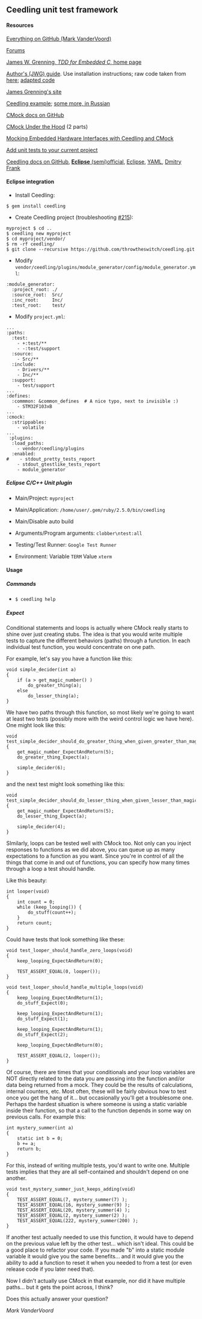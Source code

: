 ## Ceedling unit test framework

#### Resources

[Everything on GitHub (Mark VanderVoord)](https://github.com/mvandervoord)

[Forums](http://www.throwtheswitch.org/forums)

[James W. Grenning, *TDD for Embedded C*, home page](https://pragprog.com/book/jgade/test-driven-development-for-embedded-c)

[Author's (JWG) guide](https://github.com/jwgrenning/tddec-code). Use installation instructions; raw code taken from [here](https://pragprog.com/titles/jgade/source_code); [adapted code](https://github.com/Tyrn/jwg-code)

[James Grenning's site](https://www.wingman-sw.com/about)

[Ceedling example](https://github.com/dimonomid/test_ceedling_example); [some more, in Russian](http://proiot.ru/blog/tag/cmock/)

[CMock docs on GitHub](https://github.com/ThrowTheSwitch/CMock/blob/master/docs/CMock_Summary.md)

[CMock Under the Hood](http://vandervoord.net/blog/2015/5/31/cmock-under-the-hood-part-1-memory) (2 parts)

[Mocking Embedded Hardware Interfaces with Ceedling and CMock](http://www.electronvector.com/blog/mocking-embedded-hardware-interfaces-with-ceedling-and-cmock)

[Add unit tests to your current project](http://www.electronvector.com/blog/add-unit-tests-to-your-current-project-with-ceedling)

[Ceedling docs on GitHub](https://github.com/ThrowTheSwitch/Ceedling/blob/master/docs/CeedlingPacket.md), [**Eclipse** (semi)official](http://www.throwtheswitch.org/eclipse/), [Eclipse](http://www.electronvector.com/blog/add-unit-tests-to-your-current-project-with-ceedling), [YAML](https://en.wikipedia.org/wiki/YAML), [Dmitry Frank](https://dmitryfrank.com/articles/unit_testing_embedded_c_applications)

#### Eclipse integration

- Install Ceedling:
```
$ gem install ceedling
```
- Create Ceedling project (troubleshooting [#215](https://github.com/ThrowTheSwitch/Ceedling/pull/215)):
```
myproject $ cd ..
$ ceedling new myproject
$ cd myproject/vendor/
$ rm -rf ceedling/
$ git clone --recursive https://github.com/throwtheswitch/ceedling.git
```
- Modify `vendor/ceedling/plugins/module_generator/config/module_generator.yml`:
```
:module_generator:
  :project_root: ./
  :source_root:  Src/
  :inc_root:     Inc/
  :test_root:    test/
```
- Modify `project.yml`:
```
...
:paths:
  :test:
    - +:test/**
    - -:test/support
  :source:
    - Src/**
  :include:
    - Drivers/**
    - Inc/**
  :support:
    - test/support
...
:defines:
  :commmon: &common_defines  # A nice typo, next to invisible :)
    - STM32F103xB
...
:cmock:
  :strippables:
    - volatile
...
 :plugins:
  :load_paths:
    - vendor/ceedling/plugins
  :enabled:
#    - stdout_pretty_tests_report
    - stdout_gtestlike_tests_report
    - module_generator
```

##### Eclipse C/C++ Unit plugin

- Main/Project: `myproject`

- Main/Application: `/home/user/.gem/ruby/2.5.0/bin/ceedling`

- Main/Disable auto build

- Arguments/Program arguments: `clobber\ntest:all`

- Testing/Test Runner: `Google Test Runner`

- Environment: Variable `TERM` Value `xterm`



#### Usage
##### Commands

- `$ ceedling help`

##### Expect
Conditional statements and loops is actually where CMock really starts to shine over just creating stubs. The idea is that you would write multiple tests to capture the different behaviors (paths) through a function. In each individual test function, you would concentrate on one path.

For example, let's say you have a function like this:
```
void simple_decider(int a)
{
    if (a > get_magic_number() )
        do_greater_thing(a);
    else
        do_lesser_thing(a);
}
```
We have two paths through this function, so most likely we're going to want at least two tests (possibly more with the weird control logic we have here). One might look like this:
```
void test_simple_decider_should_do_greater_thing_when_given_greater_than_magic(void)
{
    get_magic_number_ExpectAndReturn(5);
    do_greater_thing_Expect(a);

    simple_decider(6);
}
```
and the next test might look something like this:
```
void test_simple_decider_should_do_lesser_thing_when_given_lesser_than_magic(void)
{
    get_magic_number_ExpectAndReturn(5);
    do_lesser_thing_Expect(a);

    simple_decider(4);
}
```
SImilarly, loops can be tested well with CMock too. Not only can you inject responses to functions as we did above, you can queue up as many expectations to a function as you want. Since you're in control of all the things that come in and out of functions, you can specify how many times through a loop a test should handle.

Like this beauty:
```
int looper(void)
{
    int count = 0;
    while (keep_looping()) {
        do_stuff(count++);
    }
    return count;
}
```
Could have tests that look something like these:
```
void test_looper_should_handle_zero_loops(void)
{
    keep_looping_ExpectAndReturn(0);

    TEST_ASSERT_EQUAL(0, looper());
}

void test_looper_should_handle_multiple_loops(void)
{
    keep_looping_ExpectAndReturn(1);
    do_stuff_Expect(0);

    keep_looping_ExpectAndReturn(1);
    do_stuff_Expect(1);

    keep_looping_ExpectAndReturn(1);
    do_stuff_Expect(2);

    keep_looping_ExpectAndReturn(0);

    TEST_ASSERT_EQUAL(2, looper());
}
```
Of course, there are times that your conditionals and your loop variables are NOT directly related to the data you are passing into the function and/or data being returned from a mock. They could be the results of calculations, internal counters, etc. Most often, these will be fairly obvious how to test once you get the hang of it... but occasionally you'll get a troublesome one. Perhaps the hardest situation is where someone is using a static variable inside their function, so that a call to the function depends in some way on previous calls. For example this:
```
int mystery_summer(int a)
{
    static int b = 0;
    b += a;
    return b;
}
```
For this, instead of writing multiple tests, you'd want to write one. Multiple tests implies that they are all self-contained and shouldn't depend on one another.
```
void test_mystery_summer_just_keeps_adding(void)
{
    TEST_ASSERT_EQUAL(7, mystery_summer(7) );
    TEST_ASSERT_EQUAL(16, mystery_summer(9) );
    TEST_ASSERT_EQUAL(20, mystery_summer(4) );
    TEST_ASSERT_EQUAL(2, mystery_summer(2) );
    TEST_ASSERT_EQUAL(222, mystery_summer(200) );
}
```
If another test actually needed to use this function, it would have to depend on the previous value left by the other test... which isn't ideal. This could be a good place to refactor your code. If you made "b" into a static module variable it would give you the same benefits... and it would give you the ability to add a function to reset it when you needed to from a test (or even release code if you later need that).

Now I didn't actually use CMock in that example, nor did it have multiple paths... but it gets the point across, I think? 

Does this actually answer your question?

*Mark VanderVoord*